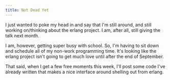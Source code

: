 ```yaml
---
title: Not Dead Yet
---
```

I just wanted to poke my head in and say that I'm still around, and still
working on/thinking about the erlang project. I am, after all, still giving
the talk next month.

I am, however, getting super busy with school. So, I'm having to sit down and
schedule all of my non-work programming time. It's looking like the erlang
project isn't going to get much love until after the end of September.

That said, when I get a few free moments this week, I'll post some code I've
already written that makes a nice interface around shelling out from erlang.

